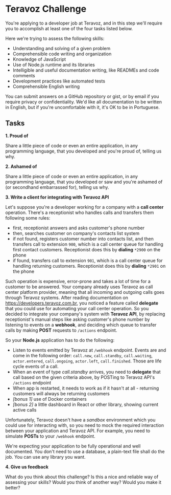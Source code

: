 # Teravoz Challenge

You're applying to a developer job at Teravoz, and in this step we'll require you to accomplish at least one of the four tasks listed below.

Here we're trying to assess the following skills:

- Understanding and solving of a given problem
- Comprehensible code writing and organization
- Knowledge of JavaScript
- Use of Node.js runtime and its libraries
- Intelligible and useful documentation writing, like READMEs and code comments
- Development practices like automated tests
- Comprehensible English writing

You can submit answers on a GitHub repository or gist, or by email if you require privacy or confidentiality. We'd like all documentation to be written in English, but if you're uncomfortable with it, it's OK to be in Portuguese.

## Tasks

**1. Proud of**

Share a little piece of code or even an entire application, in any programming language, that you developed and you're proud of, telling us why.

**2. Ashamed of**

Share a little piece of code or even an entire application, in any programming language, that you developed or saw and you're ashamed of (or secondhand embarrassed for), telling us why.

**3. Write a client for integrating with Teravoz API**

Let's suppose you're a developer working for a company with a **call center** operation. There's a receptionist who handles calls and transfers them following some rules:
- first, receptionist answers and asks customer's phone number
- then, searches customer on company's contacts list system
- if not found, registers customer number into contacts list, and then transfers call to extension `900`, which is a call center queue for handling first contact customers. Receptionist does this by **dialing** `*2900` on the phone
- if found, transfers call to extension `901`, which is a call center queue for handling returning customers. Receptionist does this by **dialing** `*2901` on the phone

Such operation is expensive, error-prone and takes a lot of time for a customer to be answered. Your company already uses Teravoz as call center platform provider, meaning that all incoming and outgoing calls goes through Teravoz systems. After reading documentation on https://developers.teravoz.com.br, you noticed a feature called **delegate** that you could use for automating your call center operation. So you decided to integrate your company's system with **Teravoz API**, by replacing receptionist's manual steps like asking customer's phone number by listening to events on a **webhook**, and deciding which queue to transfer calls by making **POST** requests to `/actions` endpoint.

So your **Node.js** application has to do the following:
- Listen to events emitted by Teravoz at `/webhook` endpoint. Events are and come in the following order: `call.new`, `call.standby`, `call.waiting`, `actor.entered`, `call.ongoing`, `actor.left`, `call.finished`. Those are life cycle events of a call.
- When an event of type _call.standby_ arrives, you need to **delegate** that call based on the given criteria above, by POSTing to Teravoz API's `/actions` endpoint
- When app is restarted, it needs to work as if it hasn't at all - returning customers will always be returning customers
- _[bonus 1]_ use of Docker containers
- _[bonus 2]_ a little dashboard in React or other library, showing current active calls

Unfortunately, Teravoz doesn't have a _sandbox_ environment which you could use for interacting with, so you need to mock the required interaction between your application and Teravoz API. For example, you need to simulate **POSTs** to your `/webhook` endpoint.

We're expecting your application to be fully operational and well documented. You don't need to use a database, a plain-text file shall do the job. You can use any library you want.

**4. Give us feedback**

What do you think about this challenge? Is this a nice and reliable way of assessing your skills? Would you think of another way? Would you make it better?
